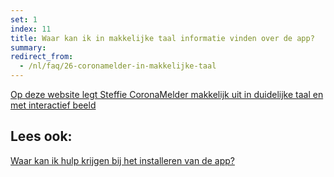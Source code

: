 ```yaml
---
set: 1
index: 11
title: Waar kan ik in makkelijke taal informatie vinden over de app?
summary: 
redirect_from: 
  - /nl/faq/26-coronamelder-in-makkelijke-taal
---
```

<a href="https://corona.steffie.nl/{{page.lang}}/#!/{{page.lang}}/modules/de-coronamelder-app/60/stap-1.html" target="_blank" rel="noopener noreferrer">Op deze website legt Steffie CoronaMelder makkelijk uit in duidelijke taal en met interactief beeld</a>

## Lees ook:

[Waar kan ik hulp krijgen bij het installeren van de app?](/nl/faq/1-10-waar-kan-ik-hulp-krijgen-bij-het-installeren-van-de-app)
